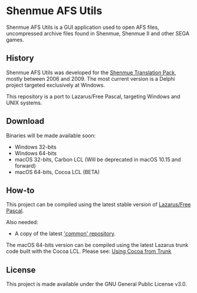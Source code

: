 # Shenmue AFS Utils

Shenmue AFS Utils is a GUI application used to open AFS files, uncompressed archive files found in Shenmue, Shenmue II and other SEGA games.

## History

Shenmue AFS Utils was developed for the [Shenmue Translation Pack](http://shenmuesubs.sourceforge.net/), mostly between 2006 and 2009. The most current version is a Delphi project targeted exclusively at Windows.

This repository is a port to Lazarus/Free Pascal, targeting Windows and UNIX systems.

## Download
Binaries will be made available soon:
- Windows 32-bits
- Windows 64-bits
- macOS 32-bits, Carbon LCL (Will be deprecated in macOS 10.15 and forward)
- macOS 64-bits, Cocoa LCL (BETA)

## How-to

This project can be compiled using the latest stable version of [Lazarus/Free Pascal](http://www.lazarus-ide.org/).

Also needed:
- A copy of the latest ['common' repository](https://github.com/shentrad/common).

The macOS 64-bits version can be compiled using the latest Lazarus trunk code built with the Cocoa LCL. Please see: [Using Cocoa from Trunk](https://macpgmr.github.io/MacXPlatform/UsingCocoaFromTrunk.html)

## License

This project is made available under the GNU General Public License v3.0.

